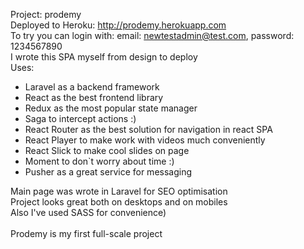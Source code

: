 Project: prodemy <br>
Deployed to Heroku: <a>http://prodemy.herokuapp.com</a><br>
To try you can login with: email: newtestadmin@test.com, password: 1234567890 <br>
I wrote this SPA myself from design to deploy<br>
Uses: <br>
<ul>
<li>Laravel as a backend framework</li>
<li>React as the best frontend library</li>
<li>Redux as the most popular state manager</li>
<li>Saga to intercept actions :)</li>
<li>React Router as the best solution for navigation in react SPA</li>
<li>React Player to make work with videos much conveniently</li>
<li>React Slick to make cool slides on page</li>
<li>Moment to don`t worry about time :)</li>
<li>Pusher as a great service for messaging</li>
</ul>
Main page was wrote in Laravel for SEO optimisation <br>
Project looks great both on desktops and on mobiles <br>
Also I've used SASS for convenience) <br>
<br>
Prodemy is my first full-scale project
